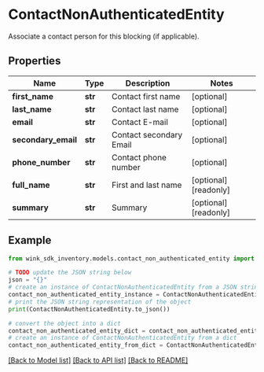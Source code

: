 # ContactNonAuthenticatedEntity

Associate a contact person for this blocking (if applicable).

## Properties

Name | Type | Description | Notes
------------ | ------------- | ------------- | -------------
**first_name** | **str** | Contact first name | [optional] 
**last_name** | **str** | Contact last name | [optional] 
**email** | **str** | Contact E-mail | [optional] 
**secondary_email** | **str** | Contact secondary Email | [optional] 
**phone_number** | **str** | Contact phone number | [optional] 
**full_name** | **str** | First and last name | [optional] [readonly] 
**summary** | **str** | Summary | [optional] [readonly] 

## Example

```python
from wink_sdk_inventory.models.contact_non_authenticated_entity import ContactNonAuthenticatedEntity

# TODO update the JSON string below
json = "{}"
# create an instance of ContactNonAuthenticatedEntity from a JSON string
contact_non_authenticated_entity_instance = ContactNonAuthenticatedEntity.from_json(json)
# print the JSON string representation of the object
print(ContactNonAuthenticatedEntity.to_json())

# convert the object into a dict
contact_non_authenticated_entity_dict = contact_non_authenticated_entity_instance.to_dict()
# create an instance of ContactNonAuthenticatedEntity from a dict
contact_non_authenticated_entity_from_dict = ContactNonAuthenticatedEntity.from_dict(contact_non_authenticated_entity_dict)
```
[[Back to Model list]](../README.md#documentation-for-models) [[Back to API list]](../README.md#documentation-for-api-endpoints) [[Back to README]](../README.md)



